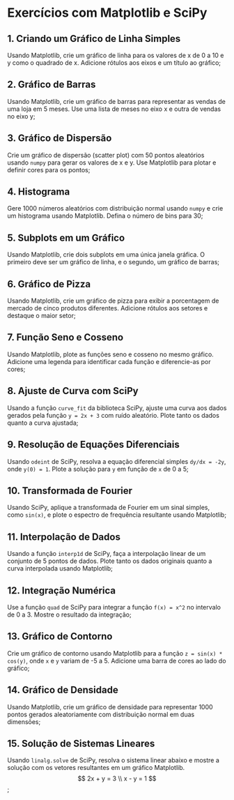 # Exercícios com Matplotlib e SciPy

## 1. Criando um Gráfico de Linha Simples
Usando Matplotlib, crie um gráfico de linha para os valores de x de 0 a 10 e y como o quadrado de x. Adicione rótulos aos eixos e um título ao gráfico;

## 2. Gráfico de Barras
Usando Matplotlib, crie um gráfico de barras para representar as vendas de uma loja em 5 meses. Use uma lista de meses no eixo x e outra de vendas no eixo y;

## 3. Gráfico de Dispersão
Crie um gráfico de dispersão (scatter plot) com 50 pontos aleatórios usando `numpy` para gerar os valores de x e y. Use Matplotlib para plotar e definir cores para os pontos;

## 4. Histograma
Gere 1000 números aleatórios com distribuição normal usando `numpy` e crie um histograma usando Matplotlib. Defina o número de bins para 30;

## 5. Subplots em um Gráfico
Usando Matplotlib, crie dois subplots em uma única janela gráfica. O primeiro deve ser um gráfico de linha, e o segundo, um gráfico de barras;

## 6. Gráfico de Pizza
Usando Matplotlib, crie um gráfico de pizza para exibir a porcentagem de mercado de cinco produtos diferentes. Adicione rótulos aos setores e destaque o maior setor;

## 7. Função Seno e Cosseno
Usando Matplotlib, plote as funções seno e cosseno no mesmo gráfico. Adicione uma legenda para identificar cada função e diferencie-as por cores;

## 8. Ajuste de Curva com SciPy
Usando a função `curve_fit` da biblioteca SciPy, ajuste uma curva aos dados gerados pela função `y = 2x + 3` com ruído aleatório. Plote tanto os dados quanto a curva ajustada;

## 9. Resolução de Equações Diferenciais
Usando `odeint` de SciPy, resolva a equação diferencial simples `dy/dx = -2y`, onde `y(0) = 1`. Plote a solução para `y` em função de `x` de 0 a 5;

## 10. Transformada de Fourier
Usando SciPy, aplique a transformada de Fourier em um sinal simples, como `sin(x)`, e plote o espectro de frequência resultante usando Matplotlib;

## 11. Interpolação de Dados
Usando a função `interp1d` de SciPy, faça a interpolação linear de um conjunto de 5 pontos de dados. Plote tanto os dados originais quanto a curva interpolada usando Matplotlib;

## 12. Integração Numérica
Use a função `quad` de SciPy para integrar a função `f(x) = x^2` no intervalo de 0 a 3. Mostre o resultado da integração;

## 13. Gráfico de Contorno
Crie um gráfico de contorno usando Matplotlib para a função `z = sin(x) * cos(y)`, onde `x` e `y` variam de -5 a 5. Adicione uma barra de cores ao lado do gráfico;

## 14. Gráfico de Densidade
Usando Matplotlib, crie um gráfico de densidade para representar 1000 pontos gerados aleatoriamente com distribuição normal em duas dimensões;

## 15. Solução de Sistemas Lineares
Usando `linalg.solve` de SciPy, resolva o sistema linear abaixo e mostre a solução com os vetores resultantes em um gráfico Matplotlib.
$$
2x + y = 3 \\
x - y = 1
$$
;

